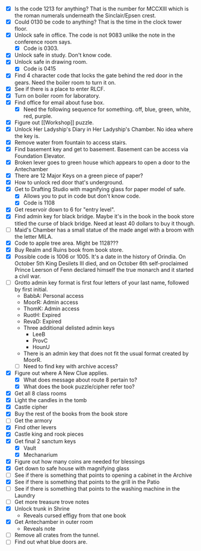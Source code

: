 - [x] Is the code 1213 for anything? That is the number for MCCXIII which is the roman numerals underneath the Sinclair/Epsen crest.
- [x] Could 0130 be code to anything? That is the time in the clock tower floor.
- [x] Unlock safe in office. The code is not 9083 unlike the note in the conference room says.
	- [x] Code is 0303.
- [x] Unlock safe in study. Don't know code.
- [x] Unlock safe in drawing room.
	- [x] Code is 0415
- [x] Find 4 character code that locks the gate behind the red door in the gears. Need the boiler room to turn it on.
- [x] See if there is a place to enter RLCF.
- [x] Turn on boiler room for laboratory.
- [x] Find office for email about fuse box.
	- [x] Need the following sequence for something. off, blue, green, white, red, purple.
- [x] Figure out [[Workshop]] puzzle.
- [x] Unlock Her Ladyship's Diary in Her Ladyship's Chamber. No idea where the key is.
- [x] Remove water from fountain to access stairs.
- [x] Find basement key and get to basement. Basement can be access via Foundation Elevator.
- [x] Broken lever goes to green house which appears to open a door to the Antechamber
- [x] There are 12 Major Keys on a green piece of paper?
- [x] How to unlock red door that's underground.
- [x] Get to Drafting Studio with magnifying glass for paper model of safe.
	- [x] Allows you to put in code but don't know code.
	- [x] Code is 1108
- [x] Get reservoir down to 6 for "entry level". 
- [x] Find admin key for black bridge. Maybe it's in the book in the book store titled the curse of black bridge. Need at least 40 dollars to buy it though.
- [ ] Maid's Chamber has a small statue of the made angel with a broom with the letter MILA. 
- [x] Code to apple tree area. Might be 1128???
- [x] Buy Realm and Ruins book from book store.
- [x] Possible code is 1006 or 1005. It's a date in the history of Orindia. On October 5th King Desilets III died, and on October 6th self-proclaimed Prince Leerson of Fenn declared himself the true monarch and it started a civil war.
- [ ] Grotto admin key format is first four letters of your last name, followed by first initial.
	- BabbA: Personal access
	- MoorR: Admin access
	- ThomK: Admin access
	- RuotH: Expired
	- RevaD: Expired
	- Three additional delisted admin keys
		- LeeB
		- ProvC
		- HounU
	- There is an admin key that does not fit the usual format created by MoorR.
	- [ ] Need to find key with archive access?
- [x] Figure out where A New Clue applies.
	- [x] What does message about route 8 pertain to?
	- [x] What does the book puzzle/cipher refer too?
- [x] Get all 8 class rooms
- [x] Light the candles in the tomb
- [x] Castle cipher
- [x] Buy the rest of the books from the book store
- [ ] Get the armory
- [x] Find other levers
- [x] Castle king and rook pieces
- [x] Get final 2 sanctum keys
	- [x] Vault
	- [x] Mechanarium
- [x] Figure out how many coins are needed for blessings
- [x] Get down to safe house with magnifying glass
- [ ] See if there is something that points to opening a cabinet in the Archive
- [x] See if there is something that points to the grill in the Patio
- [ ] See if there is something that points to the washing machine in the Laundry
- [ ] Get more treasure trove notes
- [x] Unlock trunk in Shrine
	- Reveals cursed effigy from that one book
- [x] Get Antechamber in outer room
	- Reveals note
- [ ] Remove all crates from the tunnel.
- [ ] Find out what blue doors are.